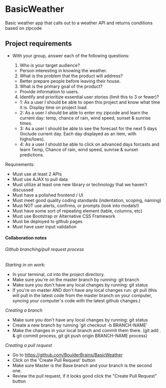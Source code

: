 # BasicWeather
Basic weather app that calls out to a weather API and returns conditions based on zipcode

## Project requirements
* With your group, answer each of the following questions:
  1. Who is your target audience?
	- Person interesting in knowing the weather.

  2. What is the problem that the product will address?
	- Better prepare people before leaving their house.

  3. What is the primary goal of the product?
	- Provide information to users.

  4. Identify and prioritize essential user stories (limit this to 3 or fewer)?
	- 1:  As a user I should be able to open this project and know what time it is. Display time on project load.
	- 2: As a user I should be able to enter my zipcode and learn the current day: temp, chance of rain, wind speed, sunset & sunrise times.
	- 3: As a user I should be able to see the forecast for the next 5 days (Include current day. Each day displayed as an item, with highs/lows).
	- 4: As a user I should be able to click on advanced days forcasts and learn Temp, Chance of rain, wind speed, sunrise & sunset predictions.

Requirements: 
- Must use at least 2 APIs
- Must use AJAX to pull data
- Must utilize at least one new library or technology that we haven't discussed
- Must have a polished frontend / UI
- Must meet good quality coding standards (indentation, scoping, naming)
- Must NOT use alerts, confirms, or prompts (look into modals!)
- Must have some sort of repeating element (table, columns, etc)
- Must use Bootstrap or Alternative CSS Framework
- Must be deployed to github pages
- Must have user input validation


#### Collaboration notes
###### Github branching/pull request process

*Starting in on work:*
- In your terminal, cd into the project directory. 
- Make sure you're on the master branch by running: git branch
- Make sure you don't have any local changes by running: git status
- If you're on master AND don't have any local changes run: git pull (this will pull in the latest code from the master branch on your computer, syncing your computer's code with the latest github changes.)


*Creating a branch*
- Make sure you don't have any local changes by running: git status
- Create a new branch by running 'git checkout -b BRANCH-NAME'
- Make the changes in your local branch and commit them there. (git add . & git commit process, git git push origin BRANCH-NAME process)

*Creating a pull request*
- Go to https://github.com/BoulderBrains/BasicWeather
- Click on the 'Create Pull Request' button
- Make sure Master is the Base branch and your branch is the second one.
- Review the pull request, if it looks good click the "Create Pull Request" button
